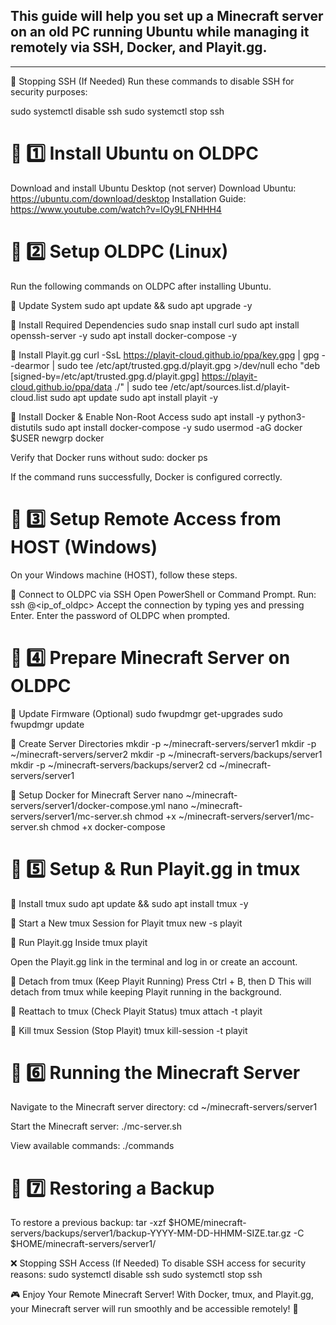 ## **This guide will help you set up a Minecraft server on an old PC running Ubuntu while managing it remotely via SSH, Docker, and Playit.gg.**
---
🚫 Stopping SSH (If Needed)
Run these commands to disable SSH for security purposes:

sudo systemctl disable ssh
sudo systemctl stop ssh

# 🔹 1️⃣ Install Ubuntu on OLDPC
Download and install Ubuntu Desktop (not server)
Download Ubuntu: https://ubuntu.com/download/desktop
Installation Guide: https://www.youtube.com/watch?v=lOy9LFNHHH4
# 🔹 2️⃣ Setup OLDPC (Linux)
Run the following commands on OLDPC after installing Ubuntu.

🔸 Update System
sudo apt update && sudo apt upgrade -y

🔸 Install Required Dependencies
sudo snap install curl
sudo apt install openssh-server -y
sudo apt install docker-compose -y

🔸 Install Playit.gg
curl -SsL https://playit-cloud.github.io/ppa/key.gpg | gpg --dearmor | sudo tee /etc/apt/trusted.gpg.d/playit.gpg >/dev/null
echo "deb [signed-by=/etc/apt/trusted.gpg.d/playit.gpg] https://playit-cloud.github.io/ppa/data ./" | sudo tee /etc/apt/sources.list.d/playit-cloud.list
sudo apt update
sudo apt install playit -y

🔸 Install Docker & Enable Non-Root Access
sudo apt install -y python3-distutils
sudo apt install docker-compose -y
sudo usermod -aG docker $USER
newgrp docker

Verify that Docker runs without sudo:
docker ps

If the command runs successfully, Docker is configured correctly.

# 🔹 3️⃣ Setup Remote Access from HOST (Windows)
On your Windows machine (HOST), follow these steps.

🔸 Connect to OLDPC via SSH
Open PowerShell or Command Prompt.
Run: ssh <username>@<ip_of_oldpc>
Accept the connection by typing yes and pressing Enter.
Enter the password of OLDPC when prompted.
# 🔹 4️⃣ Prepare Minecraft Server on OLDPC
🔸 Update Firmware (Optional)
sudo fwupdmgr get-upgrades
sudo fwupdmgr update

🔸 Create Server Directories
mkdir -p ~/minecraft-servers/server1
mkdir -p ~/minecraft-servers/server2
mkdir -p ~/minecraft-servers/backups/server1
mkdir -p ~/minecraft-servers/backups/server2
cd ~/minecraft-servers/server1

🔸 Setup Docker for Minecraft Server
nano ~/minecraft-servers/server1/docker-compose.yml
nano ~/minecraft-servers/server1/mc-server.sh
chmod +x ~/minecraft-servers/server1/mc-server.sh
chmod +x docker-compose

# 🔹 5️⃣ Setup & Run Playit.gg in tmux
🔸 Install tmux
sudo apt update && sudo apt install tmux -y

🔸 Start a New tmux Session for Playit
tmux new -s playit

🔸 Run Playit.gg Inside tmux
playit

Open the Playit.gg link in the terminal and log in or create an account.

🔸 Detach from tmux (Keep Playit Running)
Press Ctrl + B, then D
This will detach from tmux while keeping Playit running in the background.

🔸 Reattach to tmux (Check Playit Status)
tmux attach -t playit

🔸 Kill tmux Session (Stop Playit)
tmux kill-session -t playit

# 🔹 6️⃣ Running the Minecraft Server
Navigate to the Minecraft server directory:
cd ~/minecraft-servers/server1

Start the Minecraft server:
./mc-server.sh

View available commands:
./commands

# 🔹 7️⃣ Restoring a Backup
To restore a previous backup:
tar -xzf $HOME/minecraft-servers/backups/server1/backup-YYYY-MM-DD-HHMM-SIZE.tar.gz -C $HOME/minecraft-servers/server1/

❌ Stopping SSH Access (If Needed)
To disable SSH access for security reasons:
sudo systemctl disable ssh
sudo systemctl stop ssh

🎮 Enjoy Your Remote Minecraft Server!
With Docker, tmux, and Playit.gg, your Minecraft server will run smoothly and be accessible remotely! 🚀
